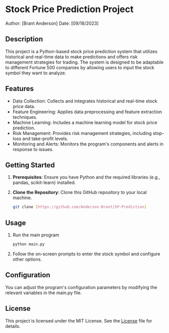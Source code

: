# Stock Price Prediction Project

Author: [Brant Anderson]
Date: [09/18/2023]

## Description

This project is a Python-based stock price prediction system that utilizes historical and real-time data to make predictions and offers risk management strategies for trading. The system is designed to be adaptable to different Fortune 500 companies by allowing users to input the stock symbol they want to analyze.

## Features

- Data Collection: Collects and integrates historical and real-time stock price data.
- Feature Engineering: Applies data preprocessing and feature extraction techniques.
- Machine Learning: Includes a machine learning model for stock price prediction.
- Risk Management: Provides risk management strategies, including stop-loss and take-profit levels.
- Monitoring and Alerts: Monitors the program's components and alerts in response to issues.

## Getting Started

1. **Prerequisites**: Ensure you have Python and the required libraries (e.g., pandas, scikit-learn) installed.

2. **Clone the Repository**: Clone this GitHub repository to your local machine.

   ```bash
   git clone [https://github.com/Anderson-Brant/SP-Prediction]


## Usage

1. Run the main program
    ```bash
    python main.py

2. Follow the on-screen prompts to enter the stock symbol and configure other options.


## Configuration
You can adjust the program's configuration parameters by modifying the relevant variables in the main.py file.


## License

This project is licensed under the MIT License. See the [License](./License.md) file for details.
